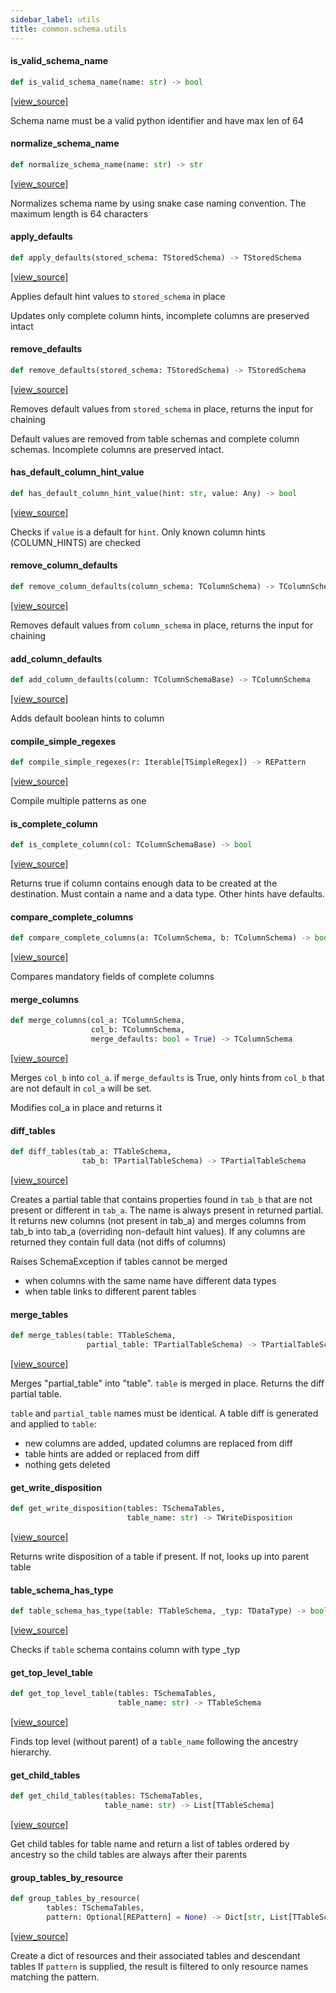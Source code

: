 ```yaml
---
sidebar_label: utils
title: common.schema.utils
---
```


#### is\_valid\_schema\_name

```python
def is_valid_schema_name(name: str) -> bool
```

[[view_source]](https://github.com/dlt-hub/dlt/blob/30d0f64fb2cdbacc2e88fdb304371650f417e1f0/dlt/common/schema/utils.py#L31)

Schema name must be a valid python identifier and have max len of 64

#### normalize\_schema\_name

```python
def normalize_schema_name(name: str) -> str
```

[[view_source]](https://github.com/dlt-hub/dlt/blob/30d0f64fb2cdbacc2e88fdb304371650f417e1f0/dlt/common/schema/utils.py#L36)

Normalizes schema name by using snake case naming convention. The maximum length is 64 characters

#### apply\_defaults

```python
def apply_defaults(stored_schema: TStoredSchema) -> TStoredSchema
```

[[view_source]](https://github.com/dlt-hub/dlt/blob/30d0f64fb2cdbacc2e88fdb304371650f417e1f0/dlt/common/schema/utils.py#L42)

Applies default hint values to `stored_schema` in place

Updates only complete column hints, incomplete columns are preserved intact

#### remove\_defaults

```python
def remove_defaults(stored_schema: TStoredSchema) -> TStoredSchema
```

[[view_source]](https://github.com/dlt-hub/dlt/blob/30d0f64fb2cdbacc2e88fdb304371650f417e1f0/dlt/common/schema/utils.py#L66)

Removes default values from `stored_schema` in place, returns the input for chaining

Default values are removed from table schemas and complete column schemas. Incomplete columns are preserved intact.

#### has\_default\_column\_hint\_value

```python
def has_default_column_hint_value(hint: str, value: Any) -> bool
```

[[view_source]](https://github.com/dlt-hub/dlt/blob/30d0f64fb2cdbacc2e88fdb304371650f417e1f0/dlt/common/schema/utils.py#L89)

Checks if `value` is a default for `hint`. Only known column hints (COLUMN_HINTS) are checked

#### remove\_column\_defaults

```python
def remove_column_defaults(column_schema: TColumnSchema) -> TColumnSchema
```

[[view_source]](https://github.com/dlt-hub/dlt/blob/30d0f64fb2cdbacc2e88fdb304371650f417e1f0/dlt/common/schema/utils.py#L99)

Removes default values from `column_schema` in place, returns the input for chaining

#### add\_column\_defaults

```python
def add_column_defaults(column: TColumnSchemaBase) -> TColumnSchema
```

[[view_source]](https://github.com/dlt-hub/dlt/blob/30d0f64fb2cdbacc2e88fdb304371650f417e1f0/dlt/common/schema/utils.py#L110)

Adds default boolean hints to column

#### compile\_simple\_regexes

```python
def compile_simple_regexes(r: Iterable[TSimpleRegex]) -> REPattern
```

[[view_source]](https://github.com/dlt-hub/dlt/blob/30d0f64fb2cdbacc2e88fdb304371650f417e1f0/dlt/common/schema/utils.py#L234)

Compile multiple patterns as one

#### is\_complete\_column

```python
def is_complete_column(col: TColumnSchemaBase) -> bool
```

[[view_source]](https://github.com/dlt-hub/dlt/blob/30d0f64fb2cdbacc2e88fdb304371650f417e1f0/dlt/common/schema/utils.py#L362)

Returns true if column contains enough data to be created at the destination. Must contain a name and a data type. Other hints have defaults.

#### compare\_complete\_columns

```python
def compare_complete_columns(a: TColumnSchema, b: TColumnSchema) -> bool
```

[[view_source]](https://github.com/dlt-hub/dlt/blob/30d0f64fb2cdbacc2e88fdb304371650f417e1f0/dlt/common/schema/utils.py#L367)

Compares mandatory fields of complete columns

#### merge\_columns

```python
def merge_columns(col_a: TColumnSchema,
                  col_b: TColumnSchema,
                  merge_defaults: bool = True) -> TColumnSchema
```

[[view_source]](https://github.com/dlt-hub/dlt/blob/30d0f64fb2cdbacc2e88fdb304371650f417e1f0/dlt/common/schema/utils.py#L374)

Merges `col_b` into `col_a`. if `merge_defaults` is True, only hints from `col_b` that are not default in `col_a` will be set.

Modifies col_a in place and returns it

#### diff\_tables

```python
def diff_tables(tab_a: TTableSchema,
                tab_b: TPartialTableSchema) -> TPartialTableSchema
```

[[view_source]](https://github.com/dlt-hub/dlt/blob/30d0f64fb2cdbacc2e88fdb304371650f417e1f0/dlt/common/schema/utils.py#L386)

Creates a partial table that contains properties found in `tab_b` that are not present or different in `tab_a`.
The name is always present in returned partial.
It returns new columns (not present in tab_a) and merges columns from tab_b into tab_a (overriding non-default hint values).
If any columns are returned they contain full data (not diffs of columns)

Raises SchemaException if tables cannot be merged
* when columns with the same name  have different data types
* when table links to different parent tables

#### merge\_tables

```python
def merge_tables(table: TTableSchema,
                 partial_table: TPartialTableSchema) -> TPartialTableSchema
```

[[view_source]](https://github.com/dlt-hub/dlt/blob/30d0f64fb2cdbacc2e88fdb304371650f417e1f0/dlt/common/schema/utils.py#L452)

Merges "partial_table" into "table". `table` is merged in place. Returns the diff partial table.

`table` and `partial_table` names must be identical. A table diff is generated and applied to `table`:
* new columns are added, updated columns are replaced from diff
* table hints are added or replaced from diff
* nothing gets deleted

#### get\_write\_disposition

```python
def get_write_disposition(tables: TSchemaTables,
                          table_name: str) -> TWriteDisposition
```

[[view_source]](https://github.com/dlt-hub/dlt/blob/30d0f64fb2cdbacc2e88fdb304371650f417e1f0/dlt/common/schema/utils.py#L496)

Returns write disposition of a table if present. If not, looks up into parent table

#### table\_schema\_has\_type

```python
def table_schema_has_type(table: TTableSchema, _typ: TDataType) -> bool
```

[[view_source]](https://github.com/dlt-hub/dlt/blob/30d0f64fb2cdbacc2e88fdb304371650f417e1f0/dlt/common/schema/utils.py#L510)

Checks if `table` schema contains column with type _typ

#### get\_top\_level\_table

```python
def get_top_level_table(tables: TSchemaTables,
                        table_name: str) -> TTableSchema
```

[[view_source]](https://github.com/dlt-hub/dlt/blob/30d0f64fb2cdbacc2e88fdb304371650f417e1f0/dlt/common/schema/utils.py#L515)

Finds top level (without parent) of a `table_name` following the ancestry hierarchy.

#### get\_child\_tables

```python
def get_child_tables(tables: TSchemaTables,
                     table_name: str) -> List[TTableSchema]
```

[[view_source]](https://github.com/dlt-hub/dlt/blob/30d0f64fb2cdbacc2e88fdb304371650f417e1f0/dlt/common/schema/utils.py#L524)

Get child tables for table name and return a list of tables ordered by ancestry so the child tables are always after their parents

#### group\_tables\_by\_resource

```python
def group_tables_by_resource(
        tables: TSchemaTables,
        pattern: Optional[REPattern] = None) -> Dict[str, List[TTableSchema]]
```

[[view_source]](https://github.com/dlt-hub/dlt/blob/30d0f64fb2cdbacc2e88fdb304371650f417e1f0/dlt/common/schema/utils.py#L539)

Create a dict of resources and their associated tables and descendant tables
If `pattern` is supplied, the result is filtered to only resource names matching the pattern.

